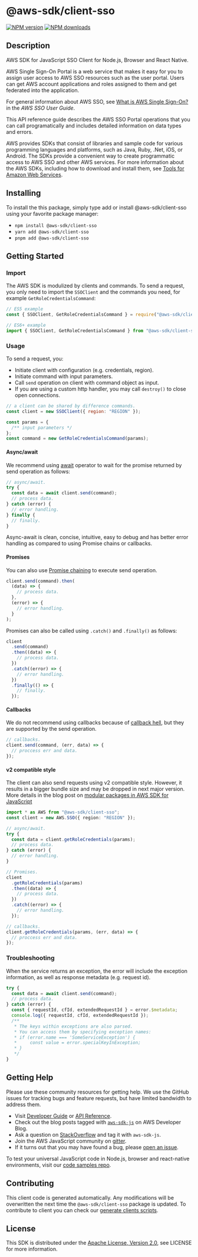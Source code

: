 # @aws-sdk/client-sso

[![NPM version](https://img.shields.io/npm/v/@aws-sdk/client-sso/latest.svg)](https://www.npmjs.com/package/@aws-sdk/client-sso)
[![NPM downloads](https://img.shields.io/npm/dm/@aws-sdk/client-sso.svg)](https://www.npmjs.com/package/@aws-sdk/client-sso)

## Description

AWS SDK for JavaScript SSO Client for Node.js, Browser and React Native.

<p>AWS Single Sign-On Portal is a web service that makes it easy for you to assign user
access to AWS SSO resources such as the user portal. Users can get AWS account applications
and roles assigned to them and get federated into the application.</p>

<p>For general information about AWS SSO, see <a href="https://docs.aws.amazon.com/singlesignon/latest/userguide/what-is.html">What is AWS
Single Sign-On?</a> in the <i>AWS SSO User Guide</i>.</p>

<p>This API reference guide describes the AWS SSO Portal operations that you can call
programatically and includes detailed information on data types and errors.</p>

<note>
<p>AWS provides SDKs that consist of libraries and sample code for various programming
languages and platforms, such as Java, Ruby, .Net, iOS, or Android. The SDKs provide a
convenient way to create programmatic access to AWS SSO and other AWS services. For more
information about the AWS SDKs, including how to download and install them, see <a href="http://aws.amazon.com/tools/">Tools for Amazon Web Services</a>.</p>
</note>

## Installing

To install the this package, simply type add or install @aws-sdk/client-sso
using your favorite package manager:

- `npm install @aws-sdk/client-sso`
- `yarn add @aws-sdk/client-sso`
- `pnpm add @aws-sdk/client-sso`

## Getting Started

### Import

The AWS SDK is modulized by clients and commands.
To send a request, you only need to import the `SSOClient` and
the commands you need, for example `GetRoleCredentialsCommand`:

```js
// ES5 example
const { SSOClient, GetRoleCredentialsCommand } = require("@aws-sdk/client-sso");
```

```ts
// ES6+ example
import { SSOClient, GetRoleCredentialsCommand } from "@aws-sdk/client-sso";
```

### Usage

To send a request, you:

- Initiate client with configuration (e.g. credentials, region).
- Initiate command with input parameters.
- Call `send` operation on client with command object as input.
- If you are using a custom http handler, you may call `destroy()` to close open connections.

```js
// a client can be shared by difference commands.
const client = new SSOClient({ region: "REGION" });

const params = {
  /** input parameters */
};
const command = new GetRoleCredentialsCommand(params);
```

#### Async/await

We recommend using [await](https://developer.mozilla.org/en-US/docs/Web/JavaScript/Reference/Operators/await)
operator to wait for the promise returned by send operation as follows:

```js
// async/await.
try {
  const data = await client.send(command);
  // process data.
} catch (error) {
  // error handling.
} finally {
  // finally.
}
```

Async-await is clean, concise, intuitive, easy to debug and has better error handling
as compared to using Promise chains or callbacks.

#### Promises

You can also use [Promise chaining](https://developer.mozilla.org/en-US/docs/Web/JavaScript/Guide/Using_promises#chaining)
to execute send operation.

```js
client.send(command).then(
  (data) => {
    // process data.
  },
  (error) => {
    // error handling.
  }
);
```

Promises can also be called using `.catch()` and `.finally()` as follows:

```js
client
  .send(command)
  .then((data) => {
    // process data.
  })
  .catch((error) => {
    // error handling.
  })
  .finally(() => {
    // finally.
  });
```

#### Callbacks

We do not recommend using callbacks because of [callback hell](http://callbackhell.com/),
but they are supported by the send operation.

```js
// callbacks.
client.send(command, (err, data) => {
  // proccess err and data.
});
```

#### v2 compatible style

The client can also send requests using v2 compatible style.
However, it results in a bigger bundle size and may be dropped in next major version. More details in the blog post
on [modular packages in AWS SDK for JavaScript](https://aws.amazon.com/blogs/developer/modular-packages-in-aws-sdk-for-javascript/)

```ts
import * as AWS from "@aws-sdk/client-sso";
const client = new AWS.SSO({ region: "REGION" });

// async/await.
try {
  const data = client.getRoleCredentials(params);
  // process data.
} catch (error) {
  // error handling.
}

// Promises.
client
  .getRoleCredentials(params)
  .then((data) => {
    // process data.
  })
  .catch((error) => {
    // error handling.
  });

// callbacks.
client.getRoleCredentials(params, (err, data) => {
  // proccess err and data.
});
```

### Troubleshooting

When the service returns an exception, the error will include the exception information,
as well as response metadata (e.g. request id).

```js
try {
  const data = await client.send(command);
  // process data.
} catch (error) {
  const { requestId, cfId, extendedRequestId } = error.$metadata;
  console.log({ requestId, cfId, extendedRequestId });
  /**
   * The keys within exceptions are also parsed.
   * You can access them by specifying exception names:
   * if (error.name === 'SomeServiceException') {
   *     const value = error.specialKeyInException;
   * }
   */
}
```

## Getting Help

Please use these community resources for getting help.
We use the GitHub issues for tracking bugs and feature requests, but have limited bandwidth to address them.

- Visit [Developer Guide](https://docs.aws.amazon.com/sdk-for-javascript/v3/developer-guide/welcome.html)
  or [API Reference](https://docs.aws.amazon.com/AWSJavaScriptSDK/v3/latest/index.html).
- Check out the blog posts tagged with [`aws-sdk-js`](https://aws.amazon.com/blogs/developer/tag/aws-sdk-js/)
  on AWS Developer Blog.
- Ask a question on [StackOverflow](https://stackoverflow.com/questions/tagged/aws-sdk-js) and tag it with `aws-sdk-js`.
- Join the AWS JavaScript community on [gitter](https://gitter.im/aws/aws-sdk-js-v3).
- If it turns out that you may have found a bug, please [open an issue](https://github.com/aws/aws-sdk-js-v3/issues/new/choose).

To test your universal JavaScript code in Node.js, browser and react-native environments,
visit our [code samples repo](https://github.com/aws-samples/aws-sdk-js-tests).

## Contributing

This client code is generated automatically. Any modifications will be overwritten the next time the `@aws-sdk/client-sso` package is updated.
To contribute to client you can check our [generate clients scripts](https://github.com/aws/aws-sdk-js-v3/tree/master/scripts/generate-clients).

## License

This SDK is distributed under the
[Apache License, Version 2.0](http://www.apache.org/licenses/LICENSE-2.0),
see LICENSE for more information.
